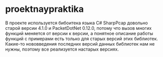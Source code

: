 # proektnaypraktika
В проекте используется бибоитека языка C# SharpPcap довольно старой версии 4.1.0 и PacketDotNet 0.12.0, потому что вызов многих функций меняется от версии к версии, а понятное описание работы функций с примерами есть только для старых версий этих библиотек. Какие-то нововведения последних версий данных библиотек нам не нужны, поэтому все реализуется настарых версиях.
